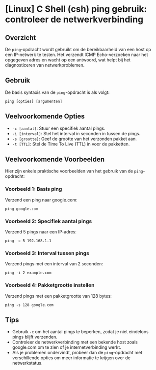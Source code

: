 # [Linux] C Shell (csh) ping gebruik: controleer de netwerkverbinding

## Overzicht
De `ping`-opdracht wordt gebruikt om de bereikbaarheid van een host op een IP-netwerk te testen. Het verzendt ICMP Echo-verzoeken naar het opgegeven adres en wacht op een antwoord, wat helpt bij het diagnosticeren van netwerkproblemen.

## Gebruik
De basis syntaxis van de `ping`-opdracht is als volgt:

```
ping [opties] [argumenten]
```

## Veelvoorkomende Opties
- `-c [aantal]`: Stuur een specifiek aantal pings.
- `-i [interval]`: Stel het interval in seconden in tussen de pings.
- `-s [grootte]`: Geef de grootte van het verzonden pakket aan.
- `-t [TTL]`: Stel de Time To Live (TTL) in voor de pakketten.

## Veelvoorkomende Voorbeelden
Hier zijn enkele praktische voorbeelden van het gebruik van de `ping`-opdracht:

### Voorbeeld 1: Basis ping
Verzend een ping naar google.com:
```
ping google.com
```

### Voorbeeld 2: Specifiek aantal pings
Verzend 5 pings naar een IP-adres:
```
ping -c 5 192.168.1.1
```

### Voorbeeld 3: Interval tussen pings
Verzend pings met een interval van 2 seconden:
```
ping -i 2 example.com
```

### Voorbeeld 4: Pakketgrootte instellen
Verzend pings met een pakketgrootte van 128 bytes:
```
ping -s 128 google.com
```

## Tips
- Gebruik `-c` om het aantal pings te beperken, zodat je niet eindeloos pings blijft verzenden.
- Controleer de netwerkverbinding met een bekende host zoals google.com om te zien of je internetverbinding werkt.
- Als je problemen ondervindt, probeer dan de `ping`-opdracht met verschillende opties om meer informatie te krijgen over de netwerkstatus.